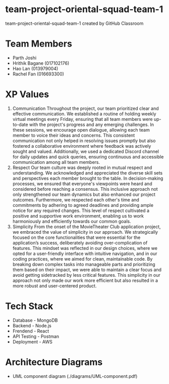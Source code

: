 # team-project-oriental-squad-team-1
team-project-oriental-squad-team-1 created by GitHub Classroom

# Team Members
- Parth Joshi
- Hrithik Bagane (017102176)
- Hao Lan (013979004)
- Rachel Fan (016693300)

# XP Values
1. Communication
Throughout the project, our team prioritized clear and effective communication. We established a routine of holding weekly virtual meetings every Friday, ensuring that all team members were up-to-date with the project's progress and any emerging challenges. In these sessions, we encourage open dialogue, allowing each team member to voice their ideas and concerns. This consistent communication not only helped in resolving issues promptly but also fostered a collaborative environment where feedback was actively sought and valued. Additionally, we used a dedicated Discord channel for daily updates and quick queries, ensuring continuous and accessible communication among all team members.
2. Respect
Our team culture was deeply rooted in mutual respect and understanding. We acknowledged and appreciated the diverse skill sets and perspectives each member brought to the table. In decision-making processes, we ensured that everyone's viewpoints were heard and considered before reaching a consensus. This inclusive approach not only strengthened our team dynamics but also enhanced our project outcomes. Furthermore, we respected each other's time and commitments by adhering to agreed deadlines and providing ample notice for any required changes. This level of respect cultivated a positive and supportive work environment, enabling us to work harmoniously and efficiently towards our common goals.
3. Simplicity
From the onset of the MovieTheater Club application project, we embraced the value of simplicity in our approach. We strategically focused on the core functionalities that were essential for the application’s success, deliberately avoiding over-complication of features. This mindset was reflected in our design choices, where we opted for a user-friendly interface with intuitive navigation, and in our coding practices, where we aimed for clean, maintainable code. By breaking down complex tasks into manageable parts and prioritizing them based on their impact, we were able to maintain a clear focus and avoid getting sidetracked by less critical features. This simplicity in our approach not only made our work more efficient but also resulted in a more robust and user-centered product.

# Tech Stack
- Database - MongoDB
- Backend - Node.js
- Frendend - React
- API Testing - Postman
- Deployment - AWS

# Architecture Diagrams
- UML component diagram
(./diagrams/UML-component.pdf)

